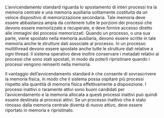 L’avvicendamento standard riguarda lo spostamento di interi processi tra la memoria centrale e una memoria ausiliaria solitamente costituita da un veloce dispositivo di memorizzazione secondaria.
Tale memoria deve essere abbastanza ampia da contenere tutte le porzioni dei processi che devono essere memorizzate e recuperate, e deve fornire accesso diretto alle immagini dei processi memorizzati. Quando un processo, o una sua parte, viene spostato nella memoria ausiliaria, devono essere scritte in tale memoria anche le strutture dati associate al processo. In un processo multithread devono essere spostate anche tutte le strutture dati relative a ogni thread. Il sistema operativo deve inoltre conservare i metadati relativi ai processi che sono stati spostati, in modo da poterli ripristinare quando i processi vengono reinseriti nella memoria.

Il vantaggio dell’avvicendamento standard è che consente di sovrascrivere la memoria fisica, in modo che il sistema possa ospitare più processi rispetto alla quantità di memoria fisica effettivamente a disposizione. I processi inattivi o raramente attivi sono buoni candidati per l’avvicendamento e la memoria allocata a questi processi inattivi può quindi essere destinata ai processi attivi. Se un processo inattivo che è stato rimosso dalla memoria centrale diventa di nuovo attivo, deve essere riportato in memoria e ripristinato.